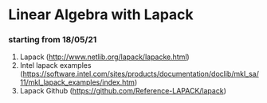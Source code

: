 # Linear Algebra with Lapack
### starting from 18/05/21

1. Lapack (http://www.netlib.org/lapack/lapacke.html)
2. Intel lapack examples (https://software.intel.com/sites/products/documentation/doclib/mkl_sa/11/mkl_lapack_examples/index.htm)
3. Lapack Github (https://github.com/Reference-LAPACK/lapack)
